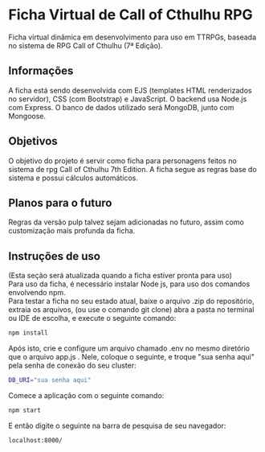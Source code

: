 # Ficha Virtual de Call of Cthulhu RPG
Ficha virtual dinâmica em desenvolvimento para uso em TTRPGs, baseada no sistema de RPG Call of Cthulhu (7ª Edição).

## Informações
A ficha está sendo desenvolvida com EJS (templates HTML renderizados no servidor), CSS (com Bootstrap) e JavaScript. O backend usa Node.js com Express. O banco de dados utilizado será MongoDB, junto com Mongoose.

## Objetivos
O objetivo do projeto é servir como ficha para personagens feitos no sistema de rpg Call of Cthulhu 7th Edition. A ficha segue as regras base do sistema e possui cálculos automáticos. 

## Planos para o futuro
Regras da versão pulp talvez sejam adicionadas no futuro, assim como customização mais profunda da ficha.

## Instruções de uso
(Esta seção será atualizada quando a ficha estiver pronta para uso)\
Para uso da ficha, é necessário instalar Node js, para uso dos comandos envolvendo npm.\
Para testar a ficha no seu estado atual, baixe o arquivo .zip do repositório, extraia os arquivos, (ou use o comando git clone) abra a pasta no terminal ou IDE de escolha, e execute o seguinte comando:

```bash
npm install
```

Após isto, crie e configure um arquivo chamado .env no mesmo diretório que o arquivo app.js . Nele, coloque o seguinte, e troque "sua senha aqui" pela senha de conexão do seu cluster:
```bash
DB_URI="sua senha aqui"
```

Comece a aplicação com o seguinte comando:
```bash
npm start
```

E então digite o seguinte na barra de pesquisa de seu navegador:
```bash
localhost:8000/
```
